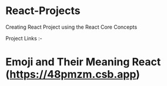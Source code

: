 # React-Projects
Creating React Project  using the React Core Concepts

Project Links :-

# Emoji and Their Meaning React (https://48pmzm.csb.app)
